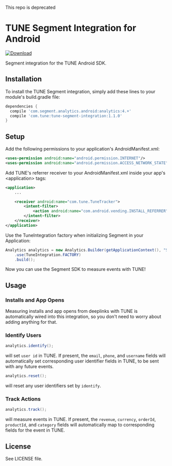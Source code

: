 This repo is deprecated

# TUNE Segment Integration for Android

[ ![Download](https://api.bintray.com/packages/tune/TuneMarketingConsoleSDK/TuneSegmentIntegration/images/download.svg) ](https://bintray.com/tune/TuneMarketingConsoleSDK/TuneSegmentIntegration/_latestVersion)


Segment integration for the TUNE Android SDK.

## Installation
To install the TUNE Segment integration, simply add these lines to your
module's build.gradle file:
```groovy
dependencies {
  compile 'com.segment.analytics.android:analytics:4.+'
  compile 'com.tune:tune-segment-integration:1.1.0'
}
```

## Setup

Add the following permissions to your application's AndroidManifest.xml:
```xml
<uses-permission android:name="android.permission.INTERNET"/>
<uses-permission android:name="android.permission.ACCESS_NETWORK_STATE"/>
```

Add TUNE's referrer receiver to your AndroidManifest.xml inside your app's \<application\> tags:
```xml
<application>
    ...

    <receiver android:name="com.tune.TuneTracker">
        <intent-filter>
            <action android:name="com.android.vending.INSTALL_REFERRER" />
        </intent-filter>
    </receiver>
</application>
```

Use the TuneIntegration factory when initializing Segment in your Application:

```java
Analytics analytics = new Analytics.Builder(getApplicationContext(), "SEGMENT_WRITE_KEY")
    .use(TuneIntegration.FACTORY)
    .build();
```

Now you can use the Segment SDK to measure events with TUNE!

## Usage

### Installs and App Opens
Measuring installs and app opens from deeplinks with TUNE is automatically wired into this integration,
so you don't need to worry about adding anything for that.


### Identify Users
```java
analytics.identify();
```
will set `user id` in TUNE. If present, the `email`, `phone`, and `username` fields will automatically set corresponding user identifier
fields in TUNE, to be sent with any future events.

```java
analytics.reset();
```
will reset any user identifiers set by `identify`.


### Track Actions
```java
analytics.track();
```
will measure events in TUNE. If present, the `revenue`, `currency`, `orderId`, `productId`, and `category` fields will automatically
map to corresponding fields for the event in TUNE.

## License
See LICENSE file.
